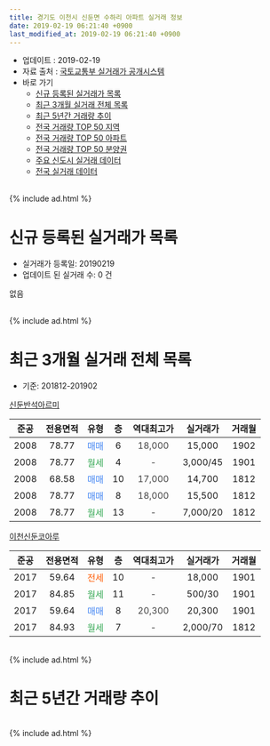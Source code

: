 ```yaml
---
title: 경기도 이천시 신둔면 수하리 아파트 실거래 정보
date: 2019-02-19 06:21:40 +0900
last_modified_at: 2019-02-19 06:21:40 +0900
---
```


* 업데이트 : 2019-02-19
* 자료 출처 : [국토교통부 실거래가 공개시스템](http://rt.molit.go.kr)
* 바로 가기
    * [신규 등록된 실거래가 목록](#신규-등록된-실거래가-목록)
    * [최근 3개월 실거래 전체 목록](#최근-3개월-실거래-전체-목록)
    * [최근 5년간 거래량 추이](#최근-5년간-거래량-추이)
    * [전국 거래량 TOP 50 지역](https://ayogom.github.io/apt-trade-info/최근-3개월-전국에서-가장-거래가-많이-발생한-지역)
    * [전국 거래량 TOP 50 아파트](https://ayogom.github.io/apt-trade-info/최근-3개월-전국에서-가장-거래가-많이-발생한-아파트)
    * [전국 거래량 TOP 50 분양권](https://ayogom.github.io/apt-trade-info/최근-3개월-전국에서-가장-거래가-많이-발생한-분양권)
    * [주요 신도시 실거래 데이터](https://ayogom.github.io/apt-trade-info/주요-신도시)
    * [전국 실거래 데이터](https://ayogom.github.io/apt-trade-info/전국)
<br>
{% include ad.html %}
<br>

# 신규 등록된 실거래가 목록
* 실거래가 등록일: 20190219
* 업데이트 된 실거래 수: 0 건

없음

<br>
{% include ad.html %}
<br>

# 최근 3개월 실거래 전체 목록
* 기준: 201812-201902


[신둔반석아르미](https://search.naver.com/search.naver?query=%EA%B2%BD%EA%B8%B0%EB%8F%84+%EC%9D%B4%EC%B2%9C%EC%8B%9C+%EC%8B%A0%EB%91%94%EB%A9%B4+%EC%88%98%ED%95%98%EB%A6%AC+%EC%8B%A0%EB%91%94%EB%B0%98%EC%84%9D%EC%95%84%EB%A5%B4%EB%AF%B8)

|준공|전용면적|유형|층|역대최고가|실거래가|거래월|
|:---:|:---:|:---:|:---:|:---:|:---:|:---:|
|2008|78.77|<span style="color:#4285f3">매매</span>|6|<span style="color:#444444">18,000</span>|15,000|1902|
|2008|78.77|<span style="color:#34a853">월세</span>|4|<span style="color:#444444">-</span>|3,000/45|1901|
|2008|68.58|<span style="color:#4285f3">매매</span>|10|<span style="color:#444444">17,000</span>|14,700|1812|
|2008|78.77|<span style="color:#4285f3">매매</span>|8|<span style="color:#444444">18,000</span>|15,500|1812|
|2008|78.77|<span style="color:#34a853">월세</span>|13|<span style="color:#444444">-</span>|7,000/20|1812|

[이천신둔코아루](https://search.naver.com/search.naver?query=%EA%B2%BD%EA%B8%B0%EB%8F%84+%EC%9D%B4%EC%B2%9C%EC%8B%9C+%EC%8B%A0%EB%91%94%EB%A9%B4+%EC%88%98%ED%95%98%EB%A6%AC+%EC%9D%B4%EC%B2%9C%EC%8B%A0%EB%91%94%EC%BD%94%EC%95%84%EB%A3%A8)

|준공|전용면적|유형|층|역대최고가|실거래가|거래월|
|:---:|:---:|:---:|:---:|:---:|:---:|:---:|
|2017|59.64|<span style="color:#ff5a00">전세</span>|10|<span style="color:#444444">-</span>|18,000|1901|
|2017|84.85|<span style="color:#34a853">월세</span>|11|<span style="color:#444444">-</span>|500/30|1901|
|2017|59.64|<span style="color:#4285f3">매매</span>|8|<span style="color:#444444">20,300</span>|20,300|1901|
|2017|84.93|<span style="color:#34a853">월세</span>|7|<span style="color:#444444">-</span>|2,000/70|1812|


<br>
{% include ad.html %}
<br>

# 최근 5년간 거래량 추이


<div style="width:100%;">
    <canvas id="deal_progress" height="200"></canvas>
</div>

<script>
new Chart(document.getElementById("deal_progress"), {
    type: 'line',
    data: {
        labels: ['201402','201403','201404','201405','201406','201407','201408','201409','201410','201411','201412','201501','201502','201503','201504','201505','201506','201507','201508','201509','201510','201511','201512','201601','201602','201603','201604','201605','201606','201607','201608','201609','201610','201611','201612','201701','201702','201703','201704','201705','201706','201707','201708','201709','201710','201711','201712','201801','201802','201803','201804','201805','201806','201807','201808','201809','201810','201811','201812','201901','201902'],
        datasets: [{
            label: '매매',
            pointRadius: 1,
            data: [3, 3, 2, 0, 3, 0, 0, 1, 4, 0, 1, 2, 3, 4, 3, 3, 1, 1, 2, 1, 3, 3, 0, 4, 1, 2, 0, 0, 1, 2, 0, 1, 5, 2, 0, 0, 0, 4, 0, 2, 1, 3, 2, 2, 2, 2, 0, 2, 0, 2, 2, 1, 2, 1, 0, 1, 3, 2, 2, 1, 1],
            borderColor: "rgba(255, 201, 14, 1)",
            backgroundColor: "rgba(255, 201, 14, 0.5)",
            fill: false,
            lineTension: 0
        },{
            label: '전월세',
            pointRadius: 1,
            data: [3, 1, 1, 3, 1, 2, 2, 0, 2, 2, 1, 1, 0, 0, 4, 1, 0, 1, 1, 1, 4, 0, 0, 1, 3, 2, 1, 0, 0, 2, 1, 2, 0, 2, 1, 3, 2, 10, 11, 2, 15, 21, 12, 10, 4, 5, 0, 3, 3, 2, 1, 4, 4, 3, 5, 5, 3, 2, 2, 3, 0],
            borderColor: "rgba(0, 141, 185, 1)",
            backgroundColor: "rgba(0, 141, 185, 0.5)",
            fill: false,
            lineTension: 0
        }
        ]
    },
    options: {
        responsive: true,
        title: {
            display: false
        },
        tooltips: {
            mode: 'index',
            intersect: false
        },
        hover: {
            mode: 'nearest',
            intersect: true
        },
        scales: {
            xAxes: [{
                display: true,
                scaleLabel: {
                    display: true,
                    labelString: '년/월'
                }
            }],
            yAxes: [{
                display: true,
                ticks: {
                    suggestedMin: 0,
                },
                scaleLabel: {
                    display: true,
                    labelString: '실거래 수'
                }
            }]
        }
    }
});

</script>


<br>
{% include ad.html %}
<br>

